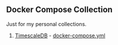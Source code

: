 ## Docker Compose Collection

Just for my personal collections.

1. [TimescaleDB](https://www.timescale.com/) - [docker-compose.yml](timescale-db/docker-compose.yml)